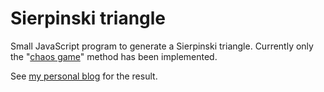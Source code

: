 # Sierpinski triangle
Small JavaScript program to generate a Sierpinski triangle. Currently only the "[chaos game](https://en.wikipedia.org/wiki/Sierpi%C5%84ski_triangle#Chaos_game)" method has been implemented.

See [my personal blog](https://sites.google.com/view/emanuelemusumeci/blog/sierpi%C5%84ski-triangle) for the result.
